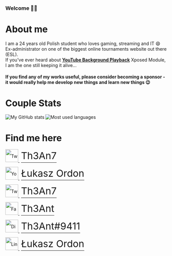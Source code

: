 ### Welcome 🙋‍♂️

# About me
I am a 24 years old Polish student who loves gaming, streaming and IT 😄 <br>
Ex-administrator on one of the biggest online tournaments website out there (ESL). <br>
If you've ever heard about **[YouTube Background Playback](https://github.com/pylerSM/YouTubeBackgroundPlayback)** Xposed Module, I am the one still keeping it alive...

#### If you find any of my works useful, please consider becoming a sponsor - it would really help me develop new things and learn new things 😉

<h1>Couple Stats</h1>
<a href="https://github-readme-stats.vercel.app/api?username=th3an7&hide=stars&show_icons=true&hide_border=true">
  <img align="left" alt="My GitHub stats" src="https://github-readme-stats.vercel.app/api?username=th3an7&hide=stars&show_icons=true&hide_border=true" />
</a>
<a href="https://github-readme-stats.vercel.app/api/top-langs/?username=th3an7&layout=compact&hide=python&hide_border=true">
  <img align="left" alt="Most used languages" src="https://github-readme-stats.vercel.app/api/top-langs/?username=th3an7&layout=compact&hide=python&hide_border=true" />
</a>

<br clear="left"/>
<h1>Find me here</h1>
<style type="text/css">
    .text{font-size: 30px; margin-left: 5px; vertical-align: top; line-height: 40px}
    div#contact a {display: block; line-height: 40px;}
</style>

<div id="contact">
    <a href="https://twitch.tv/th3an7">
        <img height="40px" alt="Twitch" src="https://cdn3.iconfinder.com/data/icons/popular-services-brands-vol-2/512/twitch-512.png" />
        <span class="text">Th3An7</span>
    </a>
    <a href="https://www.youtube.com/channel/UCM-PzLOB76yiG6RxHYbu0dw">
        <img height="40px" alt="Youtube" src="https://www.freepnglogos.com/uploads/play-youtube-youtube-app-logo-youtube-logo-youtube--24.png" />
        <span class="text">Łukasz Ordon</span>
    </a>
    <a href="https://twitter.com/Th3An7">
        <img height="40px" alt="Twitter" src="https://openvisualfx.com/wp-content/uploads/2019/10/pnglot.com-twitter-bird-logo-png-139932.png" />
        <span class="text">Th3An7</span>
    </a>
    <a href="https://www.facebook.com/Th3Ant/">
        <img height="40px" alt="Facebook" src="https://upload.wikimedia.org/wikipedia/commons/5/51/Facebook_f_logo_%282019%29.svg" />
        <span class="text">Th3Ant</span>
    </a>
    <a href="https://discordhub.com/profile/215285737422192640">
        <img height="40px" alt="Discord" src="https://cdn3.iconfinder.com/data/icons/popular-services-brands-vol-2/512/discord-512.png" />
        <span class="text">Th3Ant#9411</span>
    </a>
    <a href="https://www.linkedin.com/in/lukaszordon/">
        <img height="40px" alt="LinkedIn" src="https://cdn4.iconfinder.com/data/icons/social-messaging-ui-color-shapes-2-free/128/social-linkedin-circle-512.png" />
        <span class="text">Łukasz Ordon</span>
    </a>
</div>
